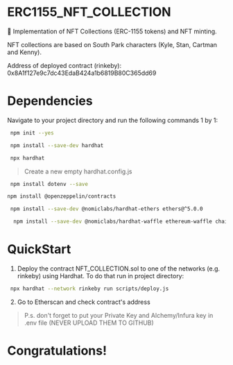 # ERC1155_NFT_COLLECTION
📕 Implementation of NFT Collections (ERC-1155 tokens) and NFT minting.

NFT collections are based on South Park characters (Kyle, Stan, Cartman and Kenny).

Address of deployed contract (rinkeby): 0x8A1f127e9c7dc43EdaB424a1b6819B80C365dd69

# Dependencies
Navigate to your project directory and run the following commands 1 by 1:
```bash
 npm init --yes
```
```bash
 npm install --save-dev hardhat
```
```bash
 npx hardhat
```
>Create a new empty hardhat.config.js
```bash
 npm install dotenv --save
```
```bash
npm install @openzeppelin/contracts
```
```bash
 npm install --save-dev @nomiclabs/hardhat-ethers ethers@^5.0.0
```
```bash
  npm install --save-dev @nomiclabs/hardhat-waffle ethereum-waffle chai
```

# QuickStart
1) Deploy the contract NFT_COLLECTION.sol to one of the networks (e.g. rinkeby) using Hardhat. To do that run in project directory: 
```bash
 npx hardhat --network rinkeby run scripts/deploy.js
```
2) Go to Etherscan and check contract's address
> P.s. don't forget to put your Private Key and Alchemy/Infura key in .env file (NEVER UPLOAD THEM TO GITHUB)


# Congratulations!

